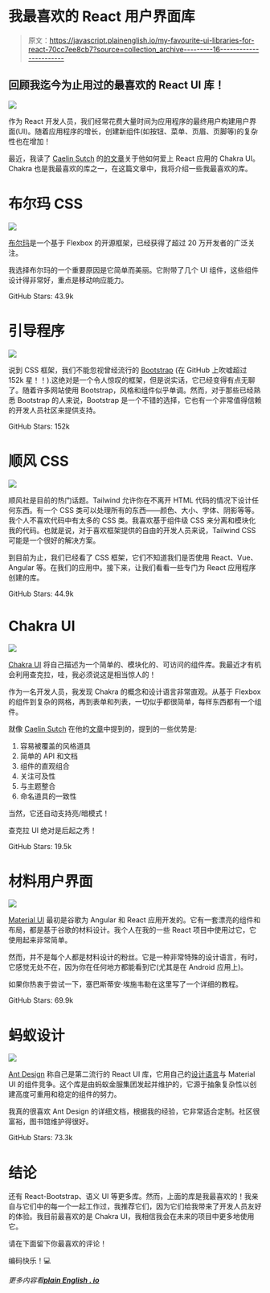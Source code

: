 # 我最喜欢的 React 用户界面库

> 原文：<https://javascript.plainenglish.io/my-favourite-ui-libraries-for-react-70cc7ee8cb7?source=collection_archive---------16----------------------->

## 回顾我迄今为止用过的最喜欢的 React UI 库！

![](img/5841d4adbccbb78695847576eb39ad70.png)

作为 React 开发人员，我们经常花费大量时间为应用程序的最终用户构建用户界面(UI)。随着应用程序的增长，创建新组件(如按钮、菜单、页眉、页脚等)的复杂性也在增加！

最近，我读了 [Caelin Sutch](https://medium.com/u/f580c817199e?source=post_page-----70cc7ee8cb7--------------------------------) 的[的文章](/chakra-the-react-component-library-you-need-7e383a105a90)关于他如何爱上 React 应用的 Chakra UI。Chakra 也是我最喜欢的库之一，在这篇文章中，我将介绍一些我最喜欢的库。

# 布尔玛 CSS

![](img/6cea21eb27097b79d57a2ca0a245875b.png)

[布尔玛](https://bulma.io/)是一个基于 Flexbox 的开源框架，已经获得了超过 20 万开发者的广泛关注。

我选择布尔玛的一个重要原因是它简单而美丽。它附带了几个 UI 组件，这些组件设计得非常好，重点是移动响应能力。

GitHub Stars: 43.9k

# 引导程序

![](img/e54abe67fc5edc0537eb370f0bf0146f.png)

说到 CSS 框架，我们不能忽视曾经流行的 [Bootstrap](https://getbootstrap.com/) (在 GitHub 上吹嘘超过 152k 星！！).这绝对是一个令人惊叹的框架，但是说实话，它已经变得有点无聊了。随着许多网站使用 Bootstrap，风格和组件似乎单调。然而，对于那些已经熟悉 Bootstrap 的人来说，Bootstrap 是一个不错的选择，它也有一个非常值得信赖的开发人员社区来提供支持。

GitHub Stars: 152k

# 顺风 CSS

![](img/11dd227db6fc5bc0adfd912cf1ca2c42.png)

顺风社是目前的热门话题。Tailwind 允许你在不离开 HTML 代码的情况下设计任何东西。有一个 CSS 类可以处理所有的东西——颜色、大小、字体、阴影等等。我个人不喜欢代码中有太多的 CSS 类。我喜欢基于组件级 CSS 来分离和模块化我的代码。也就是说，对于喜欢框架提供的自由的开发人员来说，Tailwind CSS 可能是一个很好的解决方案。

到目前为止，我们已经看了 CSS 框架，它们不知道我们是否使用 React、Vue、Angular 等。在我们的应用中。接下来，让我们看看一些专门为 React 应用程序创建的库。

GitHub Stars: 44.9k

# Chakra UI

![](img/ef3cf56d959e5f905cd7a1aa0802df0d.png)

[Chakra UI](https://chakra-ui.com/) 将自己描述为一个简单的、模块化的、可访问的组件库。我最近才有机会利用查克拉，哇，我必须说这是相当惊人的！

作为一名开发人员，我发现 Chakra 的概念和设计语言非常直观。从基于 Flexbox 的组件到复杂的网格，再到表单和列表，一切似乎都很简单，每样东西都有一个组件。

就像 [Caelin Sutch](https://medium.com/u/f580c817199e?source=post_page-----70cc7ee8cb7--------------------------------) 在他的[文章](/chakra-the-react-component-library-you-need-7e383a105a90)中提到的，提到的一些优势是:

1.  容易被覆盖的风格道具
2.  简单的 API 和文档
3.  组件的直观组合
4.  关注可及性
5.  与主题整合
6.  命名道具的一致性

当然，它还自动支持亮/暗模式！

查克拉 UI 绝对是后起之秀！

GitHub Stars: 19.5k

# 材料用户界面

![](img/438220abb277ee115157fbf92ec592e2.png)

[Material UI](https://material-ui.com/) 最初是谷歌为 Angular 和 React 应用开发的。它有一套漂亮的组件和布局，都是基于谷歌的材料设计。我个人在我的一些 React 项目中使用过它，它使用起来非常简单。

然而，并不是每个人都是材料设计的粉丝。它是一种非常特殊的设计语言，有时，它感觉无处不在，因为你在任何地方都能看到它(尤其是在 Android 应用上)。

如果你热衷于尝试一下，塞巴斯蒂安·埃施韦勒在这里写了一个详细的教程。

GitHub Stars: 69.9k

# 蚂蚁设计

![](img/a4f038639f680619a885d95558568168.png)

[Ant Design](https://ant.design/) 称自己是第二流行的 React UI 库，它用自己的[设计语言](https://ant.design/docs/spec/values)与 Material UI 的组件竞争。这个库是由蚂蚁金服集团发起并维护的，它源于抽象复杂性以创建高度可重用和稳定的组件的努力。

我真的很喜欢 Ant Design 的详细文档，根据我的经验，它非常适合定制。社区很富裕，图书馆维护得很好。

GitHub Stars: 73.3k

# 结论

还有 React-Bootstrap、语义 UI 等更多库。然而，上面的库是我最喜欢的！我亲自与它们中的每一个一起工作过，我推荐它们，因为它们给我带来了开发人员友好的体验。我目前最喜欢的是 Chakra UI，我相信我会在未来的项目中更多地使用它。

请在下面留下你最喜欢的评论！

编码快乐！💻

*更多内容看*[***plain English . io***](http://plainenglish.io/)